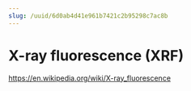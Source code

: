 ```yaml
---
slug: /uuid/6d0ab4d41e961b7421c2b95298c7ac8b
---
```


# X-ray fluorescence (XRF)

https://en.wikipedia.org/wiki/X-ray_fluorescence
